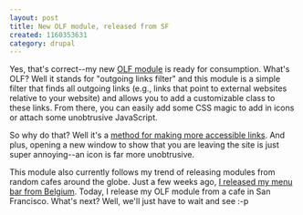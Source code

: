 ```yaml
--- 
layout: post
title: New OLF module, released from SF
created: 1160353631
category: drupal
---
```

Yes, that's correct--my new <a href="http://drupal.org/project/olf">OLF module</a> is ready for consumption. What's OLF? Well it stands for "outgoing links filter" and this module is a simple filter that finds all outgoing links (e.g., links that point to external websites relative to your website) and allows you to add a customizable class to these links. From there, you can easily add some CSS magic to add in icons or attach some unobtrusive JavaScript.

So why do that? Well it's a <a href="http://www.maxdesign.com.au/presentation/external/">method for making more accessible links</a>. And plus,  opening a new window to show that you are leaving the site is just super annoying--an icon is far more unobtrusive.

This module also currently follows my trend of releasing modules from random cafes around the globe. Just a few weeks ago, <a href="http://tedserbinski.com/drupal/menu-bar-2-0-released-from-belgium/">I released my menu bar from Belgium</a>. Today, I release my OLF module from a cafe in San Francisco. What's next? Well, we'll just have to wait and see :-p
